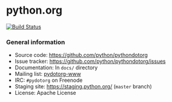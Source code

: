 # python.org

[![Build Status](https://travis-ci.org/python/pythondotorg.png?branch=master)](https://travis-ci.org/python/pythondotorg)


### General information

* Source code: https://github.com/python/pythondotorg
* Issue tracker: https://github.com/python/pythondotorg/issues
* Documentation: In `docs/` directory
* Mailing list: [pydotorg-www](https://mail.python.org/mailman/listinfo/pydotorg-www)
* IRC: `#pydotorg` on Freenode
* Staging site: https://staging.python.org/ (`master` branch)
* License: Apache License
